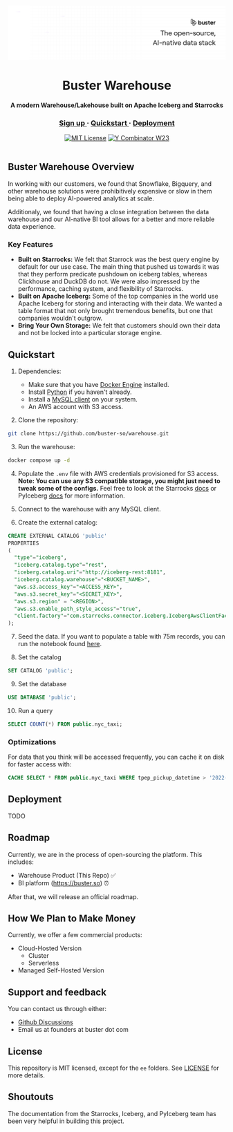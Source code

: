 ![Buster GitHub Banner](/assets/image.png)

<div align="center"><h1>Buster Warehouse</h1></div>
<div align="center"><h4>A modern Warehouse/Lakehouse built on Apache Iceberg and Starrocks</h4></div>

<div align="center">
   <div>
      <h3>
         <a href="https://www.buster.so/get-started">
            <strong>Sign up</strong>
         </a> · 
         <a href="#quickstart">
            <strong>Quickstart</strong>
         </a> · 
         <a href="#deployment">
            <strong>Deployment</strong>
         </a>
      </h3>
   </div>

   <div>
      <a href="https://github.com/buster-so/warehouse/blob/main/LICENSE"><img src="https://img.shields.io/badge/License-MIT-red.svg?style=flat-square" alt="MIT License"></a>
      <a href="https://www.ycombinator.com/companies/buster"><img src="https://img.shields.io/badge/Y%20Combinator-W24-orange?style=flat-square" alt="Y Combinator W23"></a>
   </div>
</div>
</br>

## Buster Warehouse Overview

In working with our customers, we found that Snowflake, Bigquery, and other warehouse solutions were prohibitively expensive or slow in them being able to deploy AI-powered analytics at scale.

Additionaly, we found that having a close integration between the data warehouse and our AI-native BI tool allows for a better and more reliable data experience.

### Key Features

- **Built on Starrocks:** We felt that Starrock was the best query engine by default for our use case. The main thing that pushed us towards it was that they perform predicate pushdown on iceberg tables, whereas Clickhouse and DuckDB do not.  We were also impressed by the performance, caching system, and flexibility of Starrocks.
- **Built on Apache Iceberg:** Some of the top companies in the world use Apache Iceberg for storing and interacting with their data.  We wanted a table format that not only brought tremendous benefits, but one that companies wouldn't outgrow.
- **Bring Your Own Storage:** We felt that customers should own their data and not be locked into a particular storage engine.

## Quickstart

1. Dependencies:
   - Make sure that you have [Docker Engine](https://docs.docker.com/engine/install/) installed.
   - Install [Python](https://www.python.org/downloads/) if you haven't already.
   - Install a [MySQL client](https://dev.mysql.com/downloads/mysql/) on your system.
   - An AWS account with S3 access.

2. Clone the repository:

```bash
git clone https://github.com/buster-so/warehouse.git
```

3. Run the warehouse:

```bash
docker compose up -d
```

4. Populate the `.env` file with AWS credentials provisioned for S3 access. **Note: You can use any S3 compatible storage, you might just need to tweak some of the configs.** Feel free to look at the Starrocks [docs](https://docs.starrocks.com/en-us/main/loading/iceberg/iceberg_external_catalog) or PyIceberg [docs](https://iceberg.apache.org/docs/latest/spark-configuration/) for more information.

5. Connect to the warehouse with any MySQL client.

6. Create the external catalog:

```sql
CREATE EXTERNAL CATALOG 'public'
PROPERTIES
(
  "type"="iceberg",
  "iceberg.catalog.type"="rest",
  "iceberg.catalog.uri"="http://iceberg-rest:8181",
  "iceberg.catalog.warehouse"="<BUCKET_NAME>",
  "aws.s3.access_key"="<ACCESS_KEY>",
  "aws.s3.secret_key"="<SECRET_KEY>",
  "aws.s3.region" = "<REGION>",
  "aws.s3.enable_path_style_access"="true",
  "client.factory"="com.starrocks.connector.iceberg.IcebergAwsClientFactory"
);
```

7. Seed the data. If you want to populate a table with 75m records, you can run the notebook found [here](/notebooks/populate_warehouse.ipynb).

8. Set the catalog

```sql
SET CATALOG 'public';
```

9. Set the database

```sql
USE DATABASE 'public';
```

10. Run a query

```sql
SELECT COUNT(*) FROM public.nyc_taxi;
```

### Optimizations

For data that you think will be accessed frequently, you can cache it on disk for faster access with:

```sql
CACHE SELECT * FROM public.nyc_taxi WHERE tpep_pickup_datetime > '2022-03-01';
```

## Deployment

TODO

## Roadmap

Currently, we are in the process of open-sourcing the platform.  This includes:

- Warehouse Product (This Repo) ✅
- BI platform (https://buster.so) ⏰

After that, we will release an official roadmap.

## How We Plan to Make Money

Currently, we offer a few commercial products:
- Cloud-Hosted Version
  - Cluster
  - Serverless
- Managed Self-Hosted Version

## Support and feedback

You can contact us through either:

- [Github Discussions](https://github.com/orgs/buster-so/discussions)
- Email us at founders at buster dot com

## License

This repository is MIT licensed, except for the `ee` folders. See [LICENSE](LICENSE) for more details.

## Shoutouts

The documentation from the Starrocks, Iceberg, and PyIceberg team has been very helpful in building this project.
